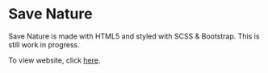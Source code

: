# Save Nature

Save Nature is made with HTML5 and styled with SCSS & Bootstrap. This is still work in progress.

To view website, click [here](https://jelenanesic.github.io/save-nature/).